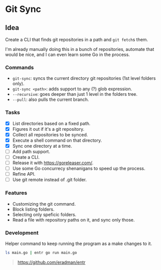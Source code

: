 # Git Sync

## Idea

Create a CLI that finds git repositories in a path and `git fetch`s them.

I'm already manually doing this in a bunch of repositories, automate that would be nice, and I can even learn some Go in the process.

### Commands

- `git-sync`: syncs the current directory git repositories (1st level folders only).
- `git-sync <path>`: adds support to any (?) glob expression.
- `--recursive`: goes deeper than just 1 level in the folders tree.
- `--pull`: also pulls the current branch.

### Tasks

- [x] List directories based on a fixed path.
- [x] Figures it out if it's a git repository.
- [x] Collect all repositories to be synced.
- [x] Execute a shell command on that directory.
- [x] Sync one directory at a time.
- [ ] Add path support.
- [ ] Create a CLI.
- [ ] Release it with https://goreleaser.com/.
- [ ] Use some Go concurrecy shenanigans to speed up the process.
- [ ] Refine API.
- [ ] Use git remote instead of .git folder.

### Features

- Customizing the git command.
- Block listing folders.
- Selecting only speficic folders.
- Read a file with repository paths on it, and sync only those.

### Development

Helper command to keep running the program as a make changes to it.

```bash
ls main.go | entr go run main.go
```

> https://github.com/eradman/entr
